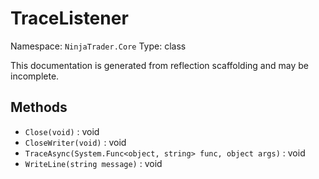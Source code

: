 # TraceListener

Namespace: `NinjaTrader.Core`
Type: class

This documentation is generated from reflection scaffolding and may be incomplete.

## Methods
- `Close(void)` : void
- `CloseWriter(void)` : void
- `TraceAsync(System.Func<object, string> func, object args)` : void
- `WriteLine(string message)` : void
